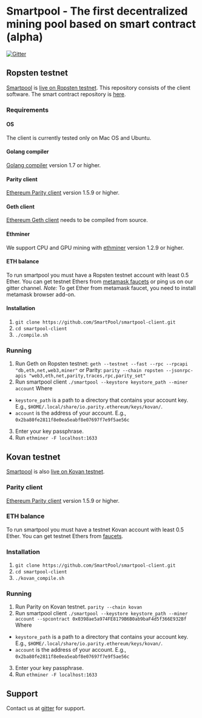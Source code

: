 # Smartpool - The first decentralized mining pool based on smart contract (alpha)
[![Gitter](https://img.shields.io/gitter/room/nwjs/nw.js.svg)](https://gitter.im/SmartPool/Lobby)

## Ropsten testnet
[Smartpool](http://smartpool.io) is [live on Ropsten testnet](https://ropsten.etherscan.io/address/0xf7d93bcb8e4372f46383ecee82f9adf1aa397ba9).
This repository consists of the client software.
The smart contract repository is [here](https://github.com/SmartPool/contracts).

### Requirements
#### OS
The client is currently tested only on Mac OS and Ubuntu.

#### Golang compiler
[Golang compiler](https://golang.org/) version 1.7 or higher.

#### Parity client
[Ethereum Parity client](https://github.com/paritytech/parity/releases) version 1.5.9 or higher.

#### Geth client
[Ethereum Geth client](https://github.com/ethereum/go-ethereum) needs to be compiled from source.

#### Ethminer
We support CPU and GPU mining with [ethminer](https://github.com/ethereum/cpp-ethereum) version 1.2.9 or higher.

#### ETH balance
To run smartpool you must have a Ropsten testnet account with least 0.5 Ether. You can get testnet Ethers from [metamask faucets](https://faucet.metamask.io/) or ping us on our gitter channel.
*Note:* To get Ether from metamask faucet, you need to install metamask browser add-on.


#### Installation
1. `git clone https://github.com/SmartPool/smartpool-client.git`
2. `cd smartpool-client`
3. `./compile.sh`

### Running
1. Run Geth on Ropsten testnet: `geth --testnet --fast --rpc --rpcapi "db,eth,net,web3,miner"` or Parity: `parity --chain ropsten --jsonrpc-apis "web3,eth,net,parity,traces,rpc,parity_set"`
2. Run smartpool client `./smartpool --keystore keystore_path --miner account`
Where
- `keystore_path` is a path to a directory that contains your account key. E.g., `$HOME/.local/share/io.parity.ethereum/keys/kovan/`.
- `account` is the address of your account. E.g., `0x2ba80fe2811f8e0ea5eabf8e07697f7e9f5ae56c`
3. Enter your key passphrase.
4. Run `ethminer -F localhost:1633`

## Kovan testnet

[Smartpool](http://smartpool.io) is also [live on Kovan testnet](https://kovan.etherscan.io/address/0x0398ae5a974fe8179b6b0ab9baf4d5f366e932bf).

### Parity client
[Ethereum Parity client](https://github.com/paritytech/parity/releases) version 1.5.9 or higher.

### ETH balance
To run smartpool you must have a testnet Kovan account with least 0.5 Ether. You can get testnet Ethers from [faucets](https://github.com/kovan-testnet/faucet).

### Installation
1. `git clone https://github.com/SmartPool/smartpool-client.git`
2. `cd smartpool-client`
3. `./kovan_compile.sh`

### Running
1. Run Parity on Kovan testnet. `parity --chain kovan`
2. Run smartpool client `./smartpool --keystore keystore_path --miner account --spcontract 0x0398ae5a974FE8179B6B0ab9baF4d5f366E932Bf`
Where
- `keystore_path` is a path to a directory that contains your account key. E.g., `$HOME/.local/share/io.parity.ethereum/keys/kovan/`.
- `account` is the address of your account. E.g., `0x2ba80fe2811f8e0ea5eabf8e07697f7e9f5ae56c`
3. Enter your key passphrase.
4. Run `ethminer -F localhost:1633`

## Support
Contact us at [gitter](https://gitter.im/SmartPool/Lobby) for support.

